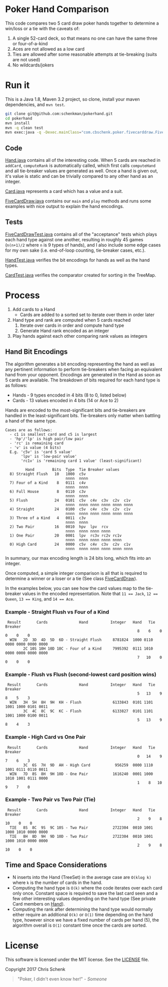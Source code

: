 # Poker Hand Comparison

This code compares two 5 card draw poker hands together to determine a win/loss or a tie with the caveats of:

1. A single 52-card deck, so that means no one can have the same three or four-of-a-kind
2. Aces are not allowed as a low card
3. Ties are allowed after some reasonable attempts at tie-breaking (suits are not used)
4. No wildcards/jokers

# Run it

This is a Java 1.8, Maven 3.2 project, so clone, install your maven dependencies, and `mvn test`.

```bash
git clone git@github.com:schenkman/pokerhand.git
cd pokerhand
mvn install
mvn -q clean test
mvn exec:java -q -Dexec.mainClass="com.cbschenk.poker.fivecarddraw.FiveCardDraw"
```

## Code

[Hand.java](src/main/java/com/cbschenk/poker/fivecarddraw/Hand.java) contains all of the interesting code.
When 5 cards are reached in `addCard`, `computeRank` is automatically called, which first calls `computeHand`
and all tie-breaker values are generated as well. Once a hand is given out, it's value is static and can be
trivially compared to any other hand as an integer.

[Card.java](src/main/java/com/cbschenk/poker/Card.java) represents a card which has a value and a suit.

[FiveCardDraw.java](src/main/java/com/cbschenk/poker/fivecarddraw/FiveCardDraw.java) contains our `main` and
`play` methods and runs some examples with nice output to explain the hand encodings.

## Tests

[FiveCardDrawTest.java](src/test/java/com/cbschenk/poker/fivecarddraw/FiveCardDrawTest.java) contains all of the
"acceptance" tests which plays each hand type against one another, resulting in roughly 45 games
(`n(n+1)/2` where `n` is 9 types of hands), and I also include some edge cases for my own sake
(i.e. end-of-loop counting, tie-breaker cases, etc.).

[HandTest.java](src/test/java/com/cbschenk/poker/fivecarddraw/HandTest.java) verifies the bit encodings for hands as well as the hand types.

[CardTest.java](src/test/java/com/cbschenk/poker/CardTest.java) verifies the comparator created for sorting in the TreeMap.


# Process

1. Add cards to a Hand
    - Cards are added to a sorted set to iterate over them in order later
2. Hand type and rank are computed when 5 cards reached
    1. Iterate over cards in order and compute hand type
    2. Generate Hand rank encoded as an integer
3. Play hands against each other comparing rank values as integers


## Hand Bit Encodings

The algorithm generates a bit encoding representing the hand as well as any pertinent information to
perform tie-breakers when facing an equivalent hand from your opponent. Encodings are generated in the Hand
as soon as 5 cards are available. The breakdown of bits required for each hand type is as follows:

* Hands - 9 types encoded in 4 bits (8 to 0, listed below)
* Cards - 13 values encoded in 4 bits (14 or Ace to 2)

Hands are encoded to the most-significant bits and tie-breakers are handled in the least-significant bits.
Tie-breakers only matter when battling a hand of the same type.

```
Cases are as follows:
  - c1 is smallest card and c5 is largest
  - 'hp'/'lp' is high pair/low pair
  - 'rc' is remaining card
  - 'v' is value (4 bits)
  E.g. 'c5v' is 'card 5 value'
       'lpv' is 'low-pair value'
       'rc1v' is 'remaining card 1 value' (least-significant)
  
         Hand        Bits  Type  Tie Breaker values
  8) Straight Flush   10   1000  c5v
                           nnnn  nnnn
  7) Four of a Kind    8   0111  c4v
                           nnnn  nnnn
  6) Full House        8   0110  c3v
                           nnnn  nnnn
  5) Flush            24   0101  c5v  c4v  c3v  c2v  c1v
                           nnnn  nnnn nnnn nnnn nnnn nnnn
  4) Straight         24   0100  c5v  c4v  c3v  c2v  c1v
                           nnnn  nnnn nnnn nnnn nnnn nnnn
  3) Three of a Kind   4   0011  c3v
                           nnnn  nnnn
  2) Two Pair         16   0010  hpv  lpv  rcv
                           nnnn  nnnn nnnn nnnn
  1) One Pair         20   0001  lpv  rc3v rc2v rc1v
                           nnnn  nnnn nnnn nnnn nnnn
  0) High Card        24   0000  c5v  c4v  c3v  c2v  c1v
                           nnnn  nnnn nnnn nnnn nnnn nnnn
```
In summary, our max encoding length is 24 bits long, which fits into an integer.

Once computed, a simple integer comparison is all that is required to determine a winner or a loser or a tie
(See class [FiveCardDraw](src/main/java/com/cbschenk/poker/fivecarddraw/FiveCardDraw.java#L7-L19)).

In the examples below, you can see how the card values map to the tie-breaker values in the encoded representation.
Note that `11 == Jack`, `12 == Queen`, `13 == King`, and `14 == Ace`.

### Example - Straight Flush vs Four of a Kind

```
 Result       Cards              Hand          Integer   Hand   Tie Breaker
                                                           8    6    0    0    0    0 
  WIN   2D  3D  4D  5D  6D - Straight Flush     8781824  1000 0110 0000 0000 0000 0000
        2C 10S 10H 10D 10C - Four of a Kind     7995392  0111 1010 0000 0000 0000 0000
                                                           7   10    0    0    0    0 
```

### Example - Flush vs Flush (second-lowest card position wins)

```
 Result       Cards              Hand          Integer   Hand   Tie Breaker
                                                           5   13    9    8    5    3 
  WIN   3H  5H  8H  9H  KH - Flush              6133843  0101 1101 1001 1000 0101 0011
        3C  4C  8C  9C  KC - Flush              6133827  0101 1101 1001 1000 0100 0011
                                                           5   13    9    8    4    3 
```

### Example - High Card vs One Pair

```
 Result       Cards              Hand          Integer   Hand   Tie Breaker
                                                           0   14    9    7    6    3 
        3C  6S  7H  9D  AH - High Card           956259  0000 1110 1001 0111 0110 0011
  WIN   7D  8S  8H  9H 10D - One Pair           1616240  0001 1000 1010 1001 0111 0000
                                                           1    8   10    9    7    0 
```

### Example - Two Pair vs Two Pair (Tie)

```
 Result       Cards              Hand          Integer   Hand   Tie Breaker
                                                           2    9    8   10    0    0  
  TIE   8S  8C  9S  9C 10S - Two Pair           2722304  0010 1001 1000 1010 0000 0000 
  TIE   8H  8D  9H  9D 10D - Two Pair           2722304  0010 1001 1000 1010 0000 0000 
                                                           2    9    8   10    0    0  
```

## Time and Space Considerations

* N inserts into the Hand (TreeSet) in the average case are `O(klog k)` where `k` is the number of cards in the hand.
* Computing the hand type is `O(k)` where the code iterates over each card only once.
Constant space is required to save the last card seen and a few other interesting values depending on the hand type
(See private Card members on [Hand](/src/main/java/com/cbschenk/poker/fivecarddraw/Hand.java#L40-L45)).
* Computing the rank after determining the hand type would normally either require an additional `O(k)` or `O(1)` time
depending on the hand type, however since we have a fixed number of cards per hand (5), the algorithm overall is `O(1)` constant time
once the cards are sorted.


# License

This software is licensed under the MIT license. See the [LICENSE](LICENSE) file.

Copyright 2017 Chris Schenk

> "Poker, I didn't even know her!" - *Someone*